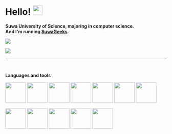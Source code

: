 # Hello! <img src="https://media.giphy.com/media/hvRJCLFzcasrR4ia7z/giphy.gif" height=30px>

**Suwa University of Science, majoring in computer science.**<br>
**And I'm running <a color="00FF7F" href="https://suwageekes.github.io/HomePage/">SuwaGeeks</a>.**

<p>
<img src="https://github-readme-stats.vercel.app/api?username=apricot256&count_private=true&show_icons=true&custom_title=Github%20Status&hide_border=true&bg_color=ffffff00&title_color=a569bd&icon_color=a569bd&text_color=CCCCFF"/>
</p>
<p>
<img src="https://github-readme-stats.vercel.app/api/top-langs/?username=apricot256&layout=compact&hide_border=true&bg_color=ffffff00&title_color=a569bd&icon_color=a569bd &text_color=CCCCFF"/>
</p>

---

<br/>

**Languages and tools**
<p>
    <img src="https://cdn.jsdelivr.net/gh/devicons/devicon/icons/c/c-original.svg" height=64 />
    <img src="https://cdn.jsdelivr.net/gh/devicons/devicon/icons/cplusplus/cplusplus-original.svg" height=64 />
    <img src="https://cdn.jsdelivr.net/gh/devicons/devicon/icons/python/python-original.svg" height=64 />
    <img src="https://cdn.jsdelivr.net/gh/devicons/devicon/icons/java/java-original.svg" height=64 />
    <img src="https://cdn.jsdelivr.net/gh/devicons/devicon/icons/html5/html5-original.svg" height=64 />
    <img src="https://cdn.jsdelivr.net/gh/devicons/devicon/icons/css3/css3-original.svg" height=64 />
    <img src="https://cdn.jsdelivr.net/gh/devicons/devicon/icons/javascript/javascript-original.svg" height=64 />
</p>
<p>
    <img src="https://cdn.jsdelivr.net/gh/devicons/devicon/icons/numpy/numpy-original.svg" height=64 />
    <img src="https://cdn.jsdelivr.net/gh/devicons/devicon/icons/opencv/opencv-original.svg" height=64 />               
    <img src="https://cdn.jsdelivr.net/gh/devicons/devicon/icons/tensorflow/tensorflow-original.svg" height=64 />
    <img src="https://cdn.jsdelivr.net/gh/devicons/devicon/icons/arduino/arduino-original.svg" height=64 />
    <img src="https://cdn.jsdelivr.net/gh/devicons/devicon/icons/docker/docker-original.svg" height=64 />
</p>